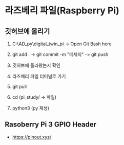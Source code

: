 # 라즈베리 파일(Raspberry Pi)

## 깃허브에 올리기 

1. C:\AD_py\digital_twin_pi -> Open Git Bash here

2. git add . -> git commit -m "메세지" -> git push

3. 깃허브에 올라왔는지 확인 

4. 라즈베리 파일 터미널로 가기

5. git pull

6. cd (pi_study/ -> 파일)

7. python3 (py 재생)

## Rasoberry Pi 3 GPIO Header

- https://pinout.xyz/
